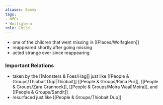 ```yaml
---
aliases: Sammy
tags: 
- NPCs
- Wolfsglenn
role: Child
---
```


* one of the children that went missing in [[Places/Wolfsglenn]]
* reappeared shortly after going missing
* acted strange ever since reappearing

### Important Relations
- taken by the [[Monsters & Foes/Hag]] just like [[People & Groups/Thiobait Dup|Thiobait]] [[People & Groups/Rima Pur]], [[People & Groups/Zara Crannock]], [[People & Groups/Moira Waal|Moira]], and [[People & Groups/Sandit]]
- resurfaced just like [[People & Groups/Thiobait Dup]]